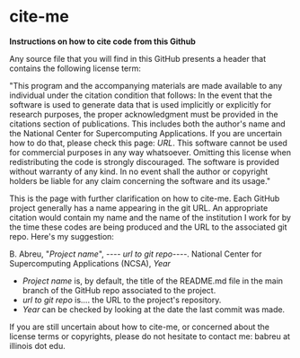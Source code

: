 # cite-me
**Instructions on how to cite code from this Github**



Any source file that you will find in this GitHub presents a header that contains the following license term:

"This program and the accompanying materials are made available to any individual under the citation condition that follows: In the event that the software is used to generate data that is used implicitly or explicitly for research purposes, the proper acknowledgment must be provided in the citations section of publications. This includes both the author's name and the National Center for Supercomputing Applications. If you are uncertain how to do that, please check this page: *URL*. This software cannot be used for commercial purposes in any way whatsoever. Omitting this license when redistributing the code is strongly discouraged. The software is provided without warranty of any kind. In no event shall the author or copyright holders be liable for any claim concerning the software and its usage."

This is the page with further clarification on how to cite-me. Each GitHub project generally has a name appearing in the git URL. An appropriate citation would contain my name and the name of the institution I work for by the time these codes are being produced and the URL to the associated git repo. Here's my suggestion:




B. Abreu, "*Project name*", *---- url to git repo----*. National Center for Supercomputing Applications (NCSA), *Year*




- *Project name* is, by default, the title of the README.md file in the main branch of the GitHub repo associated to the project.
- *url to git repo* is.... the URL to the project's repository. 
- *Year* can be checked by looking at the date the last commit was made.

If you are still uncertain about how to cite-me, or concerned about the license terms or copyrights, please do not hesitate to contact me: babreu at illinois dot edu.

